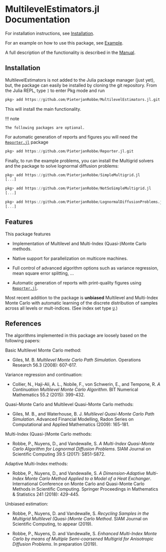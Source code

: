 # MultilevelEstimators.jl Documentation

For installation instructions, see [Installation](@ref).

For an example on how to use this package, see [Example](@ref).

A full description of the functionality is described in the [Manual](@ref).

## Installation

MultilevelEstimators is not added to the Julia package manager (just yet), but, the package can easily be installed by cloning the git repository. From the Julia REPL, type `]` to enter Pkg mode and run

```julia
pkg> add https://github.com/PieterjanRobbe/MultilevelEstimators.jl.git
```

This will install the main functionality.

!!! note

    The following packages are optional.

For automatic generation of reports and figures you will need the [`Reporter.jl`](https://github.com/PieterjanRobbe/Reporter.jl)  package

```julia
pkg> add https://github.com/PieterjanRobbe/Reporter.jl.git
```

Finally, to run the example problems, you can install the Multigrid solvers and the package to solve lognormal diffusion problems:

```julia
pkg> add https://github.com/PieterjanRobbe/SimpleMultigrid.jl
[...]

pkg> add https://github.com/PieterjanRobbe/NotSoSimpleMultigrid.jl
[...]

pkg> add https://github.com/PieterjanRobbe/LognormalDiffusionProblems.jl
[...]
``` 

## Features

This package features

* Implementation of Multilevel and Multi-Index (Quasi-)Monte Carlo methods.

* Native support for parallelization on multicore machines.

* Full control of advanced algorithm options such as variance regression, mean square error splitting, ...

* Automatic generation of reports with print-quality figures using [`Reporter.jl`](https://github.com/PieterjanRobbe/Reporter.jl).

Most recent addition to the package is **unbiased** Multilevel and Multi-Index Monte Carlo with automatic learning of the discrete distribution of samples across all levels or mult-indices. (See index set type [`U`](@ref).)

## References

The algorithms implemented in this package are loosely based on the following papers:

Basic Multilevel Monte Carlo method:

* Giles, M. B. *Multilevel Monte Carlo Path Simulation*. Operations Research 56.3 (2008): 607-617.

Variance regression and continuation:

* Collier, N., Haji-Ali, A. L., Nobile, F., von Schwerin, E., and Tempone, R. *A Continuation Multilevel Monte Carlo Algorithm*. BIT Numerical Mathematics 55.2 (2015): 399-432. 

Quasi-Monte Carlo and Multilevel Quasi-Monte Carlo methods:

* Giles, M. B., and Waterhouse, B. J. *Multilevel Quasi-Monte Carlo Path Simulation*. Advanced Financial Modelling, Radon Series on Computational and Applied Mathematics (2009): 165-181.

Multi-Index (Quasi-)Monte Carlo methods:

* Robbe, P., Nuyens, D., and Vandewalle, S. *A Multi-Index Quasi-Monte Carlo Algorithm for Lognormal Diffusion Problems*. SIAM Journal on Scientific Computing 39.5 (2017): S851-S872.

Adaptive Multi-Index methods:

* Robbe, P., Nuyens, D., and Vandewalle, S. *A Dimension-Adaptive Multi-Index Monte Carlo Method Applied to a Model of a Heat Exchanger*. International Conference on Monte Carlo and Quasi-Monte Carlo Methods in Scientific Computing. Springer Proceedings in Mathematics & Statistics 241 (2018): 429-445.

Unbiased estimation:

* Robbe, P., Nuyens, D. and Vandewalle, S. *Recycling Samples in the Multigrid Multilevel (Quasi-)Monte Carlo Method*. SIAM Journal on Scientific Computing, to appear (2019).

* Robbe, P., Nuyens, D. and Vandewalle, S. *Enhanced Multi-Index Monte Carlo by means of Multiple Semi-coarsened Multigrid for Anisotropic Diffusion Problems*. In preparation (2019).

